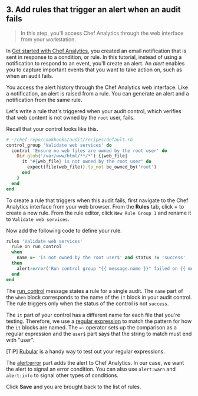 ## 3. Add rules that trigger an alert when an audit fails

> In this step, you'll access Chef Analytics through the web interface from your workstation.

In [Get started with Chef Analytics](/get-started-with-chef-analytics/linux/), you created an email notification that is sent in response to a condition, or rule. In this tutorial, instead of using a notification to respond to an event, you'll create an alert. An _alert_ enables you to capture important events that you want to take action on, such as when an audit fails.

You access the alert history through the Chef Analytics web interface. Like a notification, an alert is raised from a rule. You can generate an alert and a notification from the same rule.

Let's write a rule that's triggered when your audit control, which verifies that web content is not owned by the `root` user, fails.

Recall that your control looks like this.

```ruby
# ~/chef-repo/cookbooks/audit/recipes/default.rb
control_group 'Validate web services' do
  control 'Ensure no web files are owned by the root user' do
    Dir.glob('/var/www/html/**/*') {|web_file|
      it "#{web_file} is not owned by the root user" do
        expect(file(web_file)).to_not be_owned_by('root')
      end
    }
  end
end
```

To create a rule that triggers when this audit fails, first navigate to the Chef Analytics interface from your web browser. From the **Rules** tab, click **+** to create a new rule. From the rule editor, click `New Rule Group 1` and rename it to `Validate web services`.

Now add the following code to define your rule.

```ruby
rules 'Validate web services'
  rule on run_control
  when
    name =~ 'is not owned by the root user$' and status != 'success'
  then
    alert:error('Run control group "{{ message.name }}" failed on {{ message.run.node_name }}.')
  end
end
```

The [run_control](https://docs.chef.io/analytics_rules.html#run-control) message states a rule for a single audit. The `name` part of the `when` block corresponds to the name of the `it` block in your audit control. The rule triggers only when the status of the control is not `success`.

The `it` part of your control has a different name for each file that you're testing. Therefore, we use a [regular expression](https://docs.chef.io/analytics_rules.html#regular-expressions) to match the pattern for how the `it` blocks are named. The `=~` operator sets up the comparison as a regular expression and the `user$` part says that the string to match must end with "user".

[TIP] [Rubular](http://rubular.com) is a handy way to test out your regular expressions.

The [alert:error](https://docs.chef.io/analytics_rules.html#alert-level) part adds the alert to Chef Analytics. In our case, we want the alert to signal an error condition. You can also use `alert:warn` and `alert:info` to signal other types of conditions.

Click **Save** and you are brought back to the list of rules.
